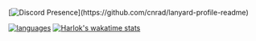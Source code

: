 [![Discord Presence](https://lanyard.cnrad.dev/api/608876620417335337?theme=dark&bg=1a1b27&hideProfile=true&idleMessage=Whacha%20lookin'%20at%20(ﾉ*ФωФ)ﾉ)](https://github.com/cnrad/lanyard-profile-readme)

[![languages](https://github-readme-stats.vercel.app/api/top-langs/?username=OlaMushroom&langs_count=20&layout=donut&theme=tokyonight&border_color=1a1b27&border_radius=10)](https://github-readme-stats.vercel.app)
[![Harlok's wakatime stats](https://github-readme-stats.vercel.app/api/wakatime?username=OlaMushroom)](https://github.com/anuraghazra/github-readme-stats)
